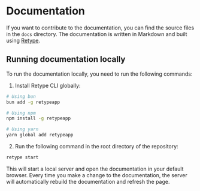 # Documentation

If you want to contribute to the documentation, you can find the source files in the `docs` directory. The documentation is written in Markdown and built using [Retype](https://retype.com/).

## Running documentation locally

To run the documentation locally, you need to run the following commands:

1. Install Retype CLI globally:

```bash
# Using bun
bun add -g retypeapp

# Using npm
npm install -g retypeapp

# Using yarn
yarn global add retypeapp
```

2. Run the following command in the root directory of the repository:

```bash
retype start
```

This will start a local server and open the documentation in your default browser. Every time you make a change to the documentation, the server will automatically rebuild the documentation and refresh the page.
